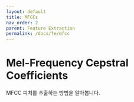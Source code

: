 ```yaml
---
layout: default
title: MFCCs
nav_order: 2
parent: Feature Extraction
permalink: /docs/fe/mfcc
---
```


# Mel-Frequency Cepstral Coefficients

MFCC 피처를 추출하는 방법을 알아봅니다.
